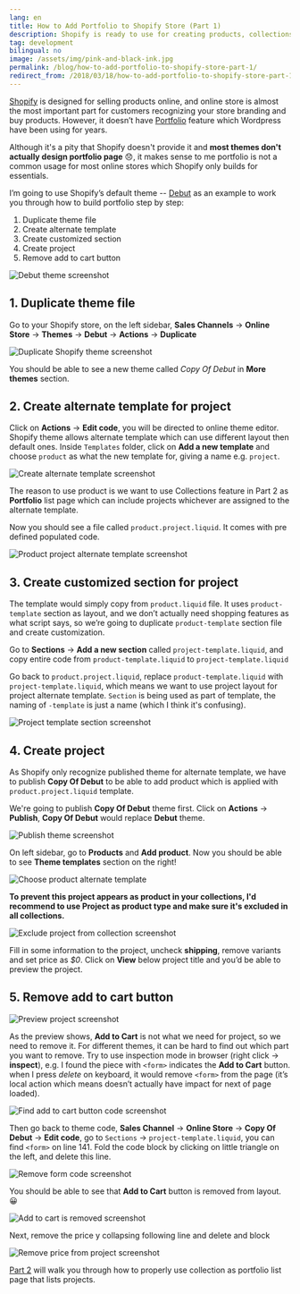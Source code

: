 ```yaml
---
lang: en
title: How to Add Portfolio to Shopify Store (Part 1)
description: Shopify is ready to use for creating products, collections, but it doesn’t have portfolio feature comparing with Wordpress. I explored extending features from existing theme, and hope this general strategy helps you. 
tag: development
bilingual: no
image: /assets/img/pink-and-black-ink.jpg
permalink: /blog/how-to-add-portfolio-to-shopify-store-part-1/
redirect_from: /2018/03/18/how-to-add-portfolio-to-shopify-store-part-1/
---
```


[Shopify](https://www.shopify.com/?ref=planet-willow) is designed for selling products online, and online store is almost the most important part for customers
recognizing your store branding and buy products. However,
it doesn’t have [Portfolio](https://en.support.wordpress.com/portfolios/) feature which Wordpress
have been using for years.

Although it's a pity that Shopify doesn't provide it and **most themes don't actually design portfolio page** :disappointed:,
it makes sense to me portfolio is not a common usage for most online stores which Shopify only builds for essentials.

I’m going to use Shopify’s default theme -- [Debut](https://themes.shopify.com/themes/debut/styles/default) as an example to work you through how to build portfolio step by step:
1. Duplicate theme file
2. Create alternate template
3. Create customized section
4. Create project
5. Remove add to cart button

![Debut theme screenshot](/assets/img/debut-theme-screenshot.png)

## 1. Duplicate theme file

Go to your Shopify store, on the left sidebar, **Sales Channels** -> **Online Store** -> **Themes** -> **Debut**
-> **Actions** -> **Duplicate**

![Duplicate Shopify theme screenshot](/assets/img/duplicate-shopify-theme-screenshot.png)

You should be able to see a new theme called *Copy Of Debut* in **More themes** section.

## 2. Create alternate template for project

Click on **Actions** -> **Edit code**, you will be directed to online theme editor. Shopify theme allows alternate template
which can use different layout then default ones. Inside `Templates` folder,
click on **Add a new template** and choose `product` as what the new template for, giving a name e.g. `project`.

![Create alternate template screenshot](/assets/img/create-alternate-template-screenshot.png)

The reason to use product is we want to use Collections feature in Part 2 as **Portfolio** list page which can include
projects whichever are assigned to the alternate template.

Now you should see a file called `product.project.liquid`. It comes with pre defined populated code.

![Product project alternate template screenshot](/assets/img/product-project-alternate-template-screenshot.png)

## 3. Create customized section for project

The template would simply copy from `product.liquid` file. It uses `product-template` section as layout,
and we don’t actually need shopping features as what script says,
so we’re going to duplicate `product-template` section file and create customization.

Go to **Sections** -> **Add a new section** called `project-template.liquid`,
and copy entire code from `product-template.liquid` to `project-template.liquid`

Go back to `product.project.liquid`, replace `product-template.liquid` with `project-template.liquid`,
which means we want to use project layout for project alternate template. `Section` is being used as part of template,
the naming of `-template` is just a name (which I think it's confusing).

![Project template section screenshot](/assets/img/project-template-section-screenshot.png)

## 4. Create project

As Shopify only recognize published theme for alternate template, we have to publish **Copy Of Debut** to be able to
add product which is applied with `product.project.liquid` template.

We're going to publish **Copy Of Debut** theme first. Click on **Actions** -> **Publish**,
**Copy Of Debut** would replace **Debut** theme.

![Publish theme screenshot](/assets/img/publish-theme-screenshot.png)

On left sidebar, go to **Products** and **Add product**. Now you should be able to see **Theme templates** section
on the right!

![Choose product alternate template](/assets/img/choose-product-alternate-template.png)

**To prevent this project appears as product in your collections,
I'd recommend to use Project as product type and make sure it's excluded in all collections.**

![Exclude project from collection screenshot](/assets/img/exclude-project-from-collection-screenshot.png)

Fill in some information to the project, uncheck **shipping**, remove variants and set price as *$0*.
Click on **View** below project title and you’d be able to preview the project.

## 5. Remove add to cart button

![Preview project screenshot](/assets/img/preview-project-screenshot.png)

As the preview shows, **Add to Cart** is not what we need for project, so we need to remove it.
For different themes, it can be hard to find out which part you want to remove.
Try to use inspection mode in browser (right click -> **inspect**), e.g. I found the piece with `<form>` indicates the **Add to Cart** button.
when I press *delete* on keyboard, it would remove `<form>` from the
page (it’s local action which means doesn’t actually have impact for next of page loaded).

![Find add to cart button code screenshot](/assets/img/find-add-to-cart-button-code-screenshot.png)

Then go back to theme code, **Sales Channel** -> **Online Store** -> **Copy Of Debut** -> **Edit code**,
go to `Sections` -> `project-template.liquid`, you can find `<form>` on line 141.
Fold the code block by clicking on little triangle on the left, and delete this line.

![Remove form code screenshot](/assets/img/remove-form-code-screenshot.png)

You should be able to see that **Add to Cart** button is removed from layout. :grinning:

![Add to cart is removed screenshot](/assets/img/add-to-cart-is-removed-screenshot.png)

Next, remove the price y collapsing following line and delete and block

![Remove price from project screenshot](/assets/img/remove-price-from-project-screenshot.png)

[Part 2](/2018/04/15/how-to-add-portfolio-to-shopify-store-part-2/) will walk you through how to properly use collection as portfolio list page that lists projects.
